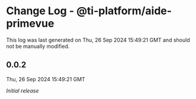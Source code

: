 # Change Log - @ti-platform/aide-primevue

This log was last generated on Thu, 26 Sep 2024 15:49:21 GMT and should not be manually modified.

## 0.0.2
Thu, 26 Sep 2024 15:49:21 GMT

_Initial release_

